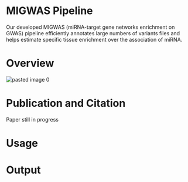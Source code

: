 # MIGWAS Pipeline
Our developed MIGWAS (miRNA-target gene networks enrichment on GWAS) pipeline efficiently annotates large numbers of variants files  and helps estimate specific tissue enrichment over the association of miRNA.
# **Overview**
![pasted image 0](https://user-images.githubusercontent.com/80075365/123517696-76a2e400-d670-11eb-917d-bb1560d1e560.png)



# **Publication and Citation**
Paper still in progress
# **Usage**

# **Output**
